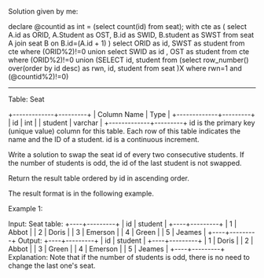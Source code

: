 Solution given by me:

declare @countid as int = (select count(id) from seat);
with cte as
(
select A.id as ORID, A.Student as OST, B.id as SWID, B.student as SWST
from seat A join
seat B
on B.id=(A.id + 1)
)
select ORID as id, SWST as student from cte 
where (ORID%2)!=0
union
select SWID as id , OST as student from cte
where (ORID%2)!=0
union
(SELECT id, student from
(select row_number() over(order by id desc) as rwn, id, student from seat )X
where rwn=1 and (@countid%2)!=0)




********************************

Table: Seat

+-------------+---------+
| Column Name | Type    |
+-------------+---------+
| id          | int     |
| student     | varchar |
+-------------+---------+
id is the primary key (unique value) column for this table.
Each row of this table indicates the name and the ID of a student.
id is a continuous increment.
 

Write a solution to swap the seat id of every two consecutive students. If the number of students is odd, the id of the last student is not swapped.

Return the result table ordered by id in ascending order.

The result format is in the following example.

 

Example 1:

Input: 
Seat table:
+----+---------+
| id | student |
+----+---------+
| 1  | Abbot   |
| 2  | Doris   |
| 3  | Emerson |
| 4  | Green   |
| 5  | Jeames  |
+----+---------+
Output: 
+----+---------+
| id | student |
+----+---------+
| 1  | Doris   |
| 2  | Abbot   |
| 3  | Green   |
| 4  | Emerson |
| 5  | Jeames  |
+----+---------+
Explanation: 
Note that if the number of students is odd, there is no need to change the last one's seat.